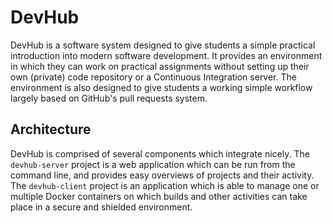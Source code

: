 DevHub
======

DevHub is a software system designed to give students a simple practical introduction into modern software development. It provides an environment in which they can work on practical assignments without setting up their own (private) code repository or a Continuous Integration server. The environment is also designed to give students a working simple workflow largely based on GitHub's pull requests system. 

Architecture
------------

DevHub is comprised of several components which integrate nicely. The `devhub-server` project is a web application which can be run from the command line, and provides easy overviews of projects and their activity. The `devhub-client` project is an application which is able to manage one or multiple Docker containers on which builds and other activities can take place in a secure and shielded environment.
